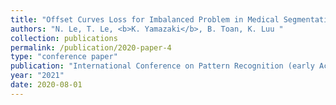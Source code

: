 ```yaml
---
title: "Offset Curves Loss for Imbalanced Problem in Medical Segmentation"
authors: "N. Le, T. Le, <b>K. Yamazaki</b>, B. Toan, K. Luu "
collection: publications
permalink: /publication/2020-paper-4
type: "conference paper"
publication: "International Conference on Pattern Recognition (early Accepted)"
year: "2021"
date: 2020-08-01
---
```

